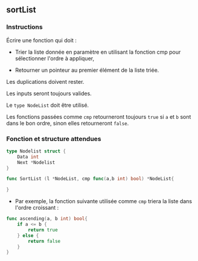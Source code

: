 ## sortList

### Instructions

Écrire une fonction qui doit :

- Trier la liste donnée en paramètre en utilisant la fonction cmp pour sélectionner l'ordre à appliquer,

- Retourner un pointeur au premier élément de la liste triée.

Les duplications doivent rester.

Les inputs seront toujours valides.

Le `type NodeList` doit être utilisé.

Les fonctions passées comme `cmp` retourneront toujours `true` si `a` et `b` sont dans le bon ordre, sinon elles retourneront `false`.

### Fonction et structure attendues

```go
type Nodelist struct {
	Data int
	Next *Nodelist
}

func SortList (l *NodeList, cmp func(a,b int) bool) *NodeList{

}
```

- Par exemple, la fonction suivante utilisée comme `cmp` triera la liste dans l'ordre croissant :

```go
func ascending(a, b int) bool{
	if a <= b {
		return true
	} else {
		return false
	}
}
```
